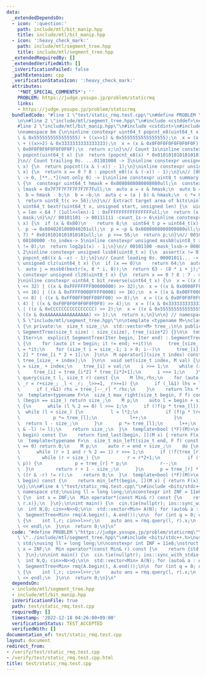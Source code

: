 ```yaml
---
data:
  _extendedDependsOn:
  - icon: ':question:'
    path: include/mtl/bit_manip.hpp
    title: include/mtl/bit_manip.hpp
  - icon: ':heavy_check_mark:'
    path: include/mtl/segment_tree.hpp
    title: include/mtl/segment_tree.hpp
  _extendedRequiredBy: []
  _extendedVerifiedWith: []
  _isVerificationFailed: false
  _pathExtension: cpp
  _verificationStatusIcon: ':heavy_check_mark:'
  attributes:
    '*NOT_SPECIAL_COMMENTS*': ''
    PROBLEM: https://judge.yosupo.jp/problem/staticrmq
    links:
    - https://judge.yosupo.jp/problem/staticrmq
  bundledCode: "#line 1 \"test/static_rmq.test.cpp\"\n#define PROBLEM \"https://judge.yosupo.jp/problem/staticrmq\"\
    \n\n#line 2 \"include/mtl/segment_tree.hpp\"\n#include <cstddef>\n#include <vector>\n\
    #line 2 \"include/mtl/bit_manip.hpp\"\n#include <cstdint>\n#include <cassert>\n\
    \nnamespace bm {\n\ninline constexpr uint64_t popcnt_e8(uint64_t x) {\n  x = (x\
    \ & 0x5555555555555555) + ((x>>1) & 0x5555555555555555);\n  x = (x & 0x3333333333333333)\
    \ + ((x>>2) & 0x3333333333333333);\n  x = (x & 0x0F0F0F0F0F0F0F0F) + ((x>>4) &\
    \ 0x0F0F0F0F0F0F0F0F);\n  return x;\n}\n// Count 1s\ninline constexpr unsigned\
    \ popcnt(uint64_t x) {\n  return (popcnt_e8(x) * 0x0101010101010101) >> 56;\n\
    }\n// Count trailing 0s. ...01101000 -> 3\ninline constexpr unsigned ctz(uint64_t\
    \ x) {\n  return popcnt((x & (-x)) - 1);\n}\ninline constexpr unsigned ctz8(uint8_t\
    \ x) {\n  return x == 0 ? 8 : popcnt_e8((x & (-x)) - 1);\n}\n// [00..0](8bit)\
    \ -> 0, [**..*](not only 0) -> 1\ninline constexpr uint8_t summary(uint64_t x)\
    \ {\n  constexpr uint64_t hmask = 0x8080808080808080ull;\n  constexpr uint64_t\
    \ lmask = 0x7F7F7F7F7F7F7F7Full;\n  auto a = x & hmask;\n  auto b = x & lmask;\n\
    \  b = hmask - b;\n  b = ~b;\n  auto c = (a | b) & hmask;\n  c *= 0x0002040810204081ull;\n\
    \  return uint8_t(c >> 56);\n}\n// Extract target area of bits\ninline constexpr\
    \ uint64_t bextr(uint64_t x, unsigned start, unsigned len) {\n  uint64_t mask\
    \ = len < 64 ? (1ull<<len)-1 : 0xFFFFFFFFFFFFFFFFull;\n  return (x >> start) &\
    \ mask;\n}\n// 00101101 -> 00111111 -count_1s-> 6\ninline constexpr unsigned log2p1(uint8_t\
    \ x) {\n  if (x & 0x80)\n    return 8;\n  uint64_t p = uint64_t(x) * 0x0101010101010101ull;\n\
    \  p -= 0x8040201008040201ull;\n  p = ~p & 0x8080808080808080ull;\n  p = (p >>\
    \ 7) * 0x0101010101010101ull;\n  p >>= 56;\n  return p;\n}\n// 00101100 -mask_mssb->\
    \ 00100000 -to_index-> 5\ninline constexpr unsigned mssb8(uint8_t x) {\n  assert(x\
    \ != 0);\n  return log2p1(x) - 1;\n}\n// 00101100 -mask_lssb-> 00000100 -to_index->\
    \ 2\ninline constexpr unsigned lssb8(uint8_t x) {\n  assert(x != 0);\n  return\
    \ popcnt_e8((x & -x) - 1);\n}\n// Count leading 0s. 00001011... -> 4\ninline constexpr\
    \ unsigned clz(uint64_t x) {\n  if (x == 0)\n    return 64;\n  auto i = mssb8(summary(x));\n\
    \  auto j = mssb8(bextr(x, 8 * i, 8));\n  return 63 - (8 * i + j);\n}\ninline\
    \ constexpr unsigned clz8(uint8_t x) {\n  return x == 0 ? 8 : 7 - mssb8(x);\n\
    }\ninline constexpr uint64_t bit_reverse(uint64_t x) {\n  x = ((x & 0x00000000FFFFFFFF)\
    \ << 32) | ((x & 0xFFFFFFFF00000000) >> 32);\n  x = ((x & 0x0000FFFF0000FFFF)\
    \ << 16) | ((x & 0xFFFF0000FFFF0000) >> 16);\n  x = ((x & 0x00FF00FF00FF00FF)\
    \ << 8) | ((x & 0xFF00FF00FF00FF00) >> 8);\n  x = ((x & 0x0F0F0F0F0F0F0F0F) <<\
    \ 4) | ((x & 0xF0F0F0F0F0F0F0F0) >> 4);\n  x = ((x & 0x3333333333333333) << 2)\
    \ | ((x & 0xCCCCCCCCCCCCCCCC) >> 2);\n  x = ((x & 0x5555555555555555) << 1) |\
    \ ((x & 0xAAAAAAAAAAAAAAAA) >> 1);\n  return x;\n}\n\n} // namespace bm\n#line\
    \ 5 \"include/mtl/segment_tree.hpp\"\n\ntemplate <typename M>\nclass SegmentTree\
    \ {\n private:\n  size_t size_;\n  std::vector<M> tree_;\n\n public:\n  explicit\
    \ SegmentTree(size_t size) : size_(size), tree_(size*2) {}\n\n  template <typename\
    \ Iter>\n  explicit SegmentTree(Iter begin, Iter end) : SegmentTree(end-begin)\
    \ {\n    for (auto it = begin; it != end; ++it)\n      tree_[size_ + it - begin]\
    \ = *it;\n    for (size_t i = size_-1; i > 0; i--)\n      tree_[i] = tree_[i *\
    \ 2] * tree_[i * 2 + 1];\n  }\n\n  M operator[](size_t index) const {\n    return\
    \ tree_[size_ + index];\n  }\n\n  void set(size_t index, M val) {\n    auto i\
    \ = size_ + index;\n    tree_[i] = val;\n    i >>= 1;\n    while (i > 0) {\n \
    \     tree_[i] = tree_[i*2] * tree_[i*2+1];\n      i >>= 1;\n    }\n  }\n\n  M\
    \ query(size_t l, size_t r) const {\n    M lhs,rhs;\n    for (auto _l = l+size_,\
    \ _r = r+size_; _l < _r; _l>>=1, _r>>=1) {\n      if (_l&1) lhs = lhs * tree_[_l++];\n\
    \      if (_r&1) rhs = tree_[--_r] * rhs;\n    }\n    return lhs * rhs;\n  }\n\
    \n  template<typename F>\n  size_t max_right(size_t begin, F f) const {\n    if\
    \ (begin == size_) return size_;\n    M p;\n    auto l = begin + size_;\n    do\
    \ {\n      while (l % 2 == 0) l >>= 1;\n      if (!f(p * tree_[l])) {\n      \
    \  while (l < size_) {\n          l = l*2;\n          if (f(p * tree_[l])) {\n\
    \            p *= tree_[l];\n            l++;\n          }\n        }\n      \
    \  return l - size_;\n      }\n      p *= tree_[l];\n      l++;\n    } while ((l\
    \ & -l) != l);\n    return size_;\n  }\n  template<bool (*F)(M)>\n  size_t max_right(size_t\
    \ begin) const {\n    return find_last(begin, [](M x) { return F(x); });\n  }\n\
    \n  template<typename F>\n  size_t min_left(size_t end, F f) const {\n    if (end\
    \ == 0) return 0;\n    M p;\n    auto r = end + size_;\n    do {\n      r--;\n\
    \      while (r > 1 and r % 2 == 1) r >>= 1;\n      if (!f(tree_[r] * p)) {\n\
    \        while (r < size_) {\n          r = r*2+1;\n          if (f(tree_[r] *\
    \ p)) {\n            p = tree_[r] * p;\n            r--;\n          }\n      \
    \  }\n        return r + 1 - size_;\n      }\n      p = tree_[r] * p;\n    } while\
    \ ((r & -r) != r);\n    return 0;\n  }\n  template<bool (*F)(M)>\n  size_t min_left(size_t\
    \ begin) const {\n    return min_left(begin, [](M x) { return F(x); });\n  }\n\
    \n};\n\n#line 4 \"test/static_rmq.test.cpp\"\n#include <bits/stdc++.h>\nusing\
    \ namespace std;\nusing ll = long long;\n\nconstexpr int INF = 11e8;\nstruct Min\
    \ {\n  int x = INF;\n  Min operator*(const Min& r) const {\n    return {std::min(x,\
    \ r.x)};\n  }\n};\n\nint main() {\n  cin.tie(nullptr); ios::sync_with_stdio(false);\n\
    \n  int N,Q; cin>>N>>Q;\n\n  std::vector<Min> A(N); for (auto& a : A) cin>>a.x;\n\
    \  SegmentTree<Min> rmq(A.begin(), A.end());\n\n  for (int q = 0; q < Q; q++)\
    \ {\n    int l,r; cin>>l>>r;\n    auto ans = rmq.query(l, r).x;\n    cout << ans\
    \ << endl;\n  }\n\n  return 0;\n}\n"
  code: "#define PROBLEM \"https://judge.yosupo.jp/problem/staticrmq\"\n\n#include\
    \ \"../include/mtl/segment_tree.hpp\"\n#include <bits/stdc++.h>\nusing namespace\
    \ std;\nusing ll = long long;\n\nconstexpr int INF = 11e8;\nstruct Min {\n  int\
    \ x = INF;\n  Min operator*(const Min& r) const {\n    return {std::min(x, r.x)};\n\
    \  }\n};\n\nint main() {\n  cin.tie(nullptr); ios::sync_with_stdio(false);\n\n\
    \  int N,Q; cin>>N>>Q;\n\n  std::vector<Min> A(N); for (auto& a : A) cin>>a.x;\n\
    \  SegmentTree<Min> rmq(A.begin(), A.end());\n\n  for (int q = 0; q < Q; q++)\
    \ {\n    int l,r; cin>>l>>r;\n    auto ans = rmq.query(l, r).x;\n    cout << ans\
    \ << endl;\n  }\n\n  return 0;\n}\n"
  dependsOn:
  - include/mtl/segment_tree.hpp
  - include/mtl/bit_manip.hpp
  isVerificationFile: true
  path: test/static_rmq.test.cpp
  requiredBy: []
  timestamp: '2022-12-18 04:26:00+09:00'
  verificationStatus: TEST_ACCEPTED
  verifiedWith: []
documentation_of: test/static_rmq.test.cpp
layout: document
redirect_from:
- /verify/test/static_rmq.test.cpp
- /verify/test/static_rmq.test.cpp.html
title: test/static_rmq.test.cpp
---
```

